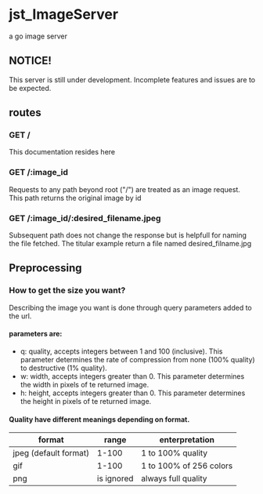 # jst_ImageServer

a go image server

## NOTICE!

This server is still under development. Incomplete features and issues are to be expected.

## routes

### GET /

This documentation resides here

### GET /:image_id

Requests to any path beyond root ("/") are treated as an image request.
This path returns the original image by id

### GET /:image_id/:desired_filename.jpeg

Subsequent path does not change the response but is helpfull for naming the file fetched.
The titular example return a file named desired_filname.jpg

## Preprocessing

### How to get the size you want?

Describing the image you want is done through query parameters added to the url.

#### parameters are:
- q: quality, accepts integers between 1 and 100 (inclusive). This parameter determines the rate of compression from none (100% quality) to destructive (1% quality).
- w: width, accepts integers greater than 0. This parameter determines the width in pixels of te returned image.
- h: height, accepts integers greater than 0. This parameter determines the height in pixels of te returned image.


#### Quality have different meanings depending on format. 

| format                | range      | enterpretation          |
| --------------------- | ---------- | ----------------------- |
| jpeg (default format) | 1-100      | 1 to 100% quality       |
| gif                   | 1-100      | 1 to 100% of 256 colors |
| png                   | is ignored | always full quality     |
